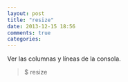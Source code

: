 ```yaml
---
layout: post
title: "resize"
date: 2013-12-15 18:56
comments: true
categories: 
---
```

Ver las columnas y líneas de la consola.

>$ resize

